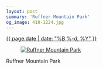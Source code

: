 ```yaml
---
layout: post
summary: 'Ruffner Mountain Park'
og_image: 410-1224.jpg
---
```


<div class="post">
 <time>
  <a href="/410">
   {{ page.date | date: "%B %-d, %Y" }}
  </a>
 </time>
 <a href="/410">
  <figure data-taken="6/2/2015">
   <img alt="Ruffner Mountain Park" sizes="(min-width: 700px) 50vw, calc(100vw - 2rem)" src="{{ site.assets_url }}/410-612.jpg" srcset="{{ site.assets_url }}/410-1224.jpg 1224w, {{ site.assets_url }}/410-918.jpg 918w, {{ site.assets_url }}/410-612.jpg 612w, {{ site.assets_url }}/410-306.jpg 306w"/>
  </figure>
 </a>
 <span>
  Ruffner Mountain Park
 </span>
</div>
